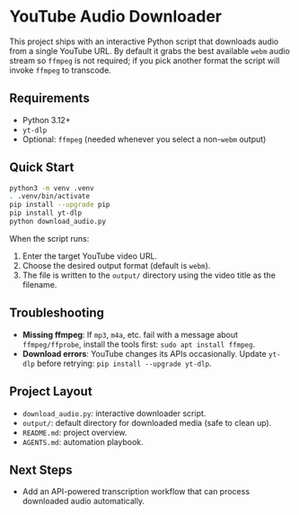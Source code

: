 # YouTube Audio Downloader

This project ships with an interactive Python script that downloads audio from a single YouTube URL. By default it grabs the best available `webm` audio stream so `ffmpeg` is not required; if you pick another format the script will invoke `ffmpeg` to transcode.

## Requirements

- Python 3.12+
- `yt-dlp`
- Optional: `ffmpeg` (needed whenever you select a non-`webm` output)

## Quick Start

```bash
python3 -m venv .venv
. .venv/bin/activate
pip install --upgrade pip
pip install yt-dlp
python download_audio.py
```

When the script runs:
1. Enter the target YouTube video URL.
2. Choose the desired output format (default is `webm`).
3. The file is written to the `output/` directory using the video title as the filename.

## Troubleshooting

- **Missing ffmpeg**: If `mp3`, `m4a`, etc. fail with a message about `ffmpeg/ffprobe`, install the tools first: `sudo apt install ffmpeg`.
- **Download errors**: YouTube changes its APIs occasionally. Update `yt-dlp` before retrying: `pip install --upgrade yt-dlp`.

## Project Layout

- `download_audio.py`: interactive downloader script.
- `output/`: default directory for downloaded media (safe to clean up).
- `README.md`: project overview.
- `AGENTS.md`: automation playbook.

## Next Steps

- Add an API-powered transcription workflow that can process downloaded audio automatically.
